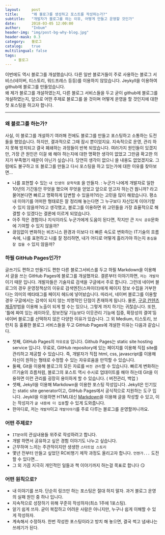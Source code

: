 ```yaml
---
layout:     post
title:      "왜 블로그를 생성하고 포스트를 작성하는가?"
subtitle:   "개발자가 블로그를 하는 이유, 어떻게 만들고 운영할 것인가"
date:       2018-03-05 12:00:00
author:     "Inbum"
header-img: "img/post-bg-why-blog.jpg"
header-mask: 0.3
category:   블로그
catalog:    true
multilingual: false
tags:
    - 블로그
---
```

이번에도 역시 블로그를 개설했습니다. 다른 일반 블로거들이 주로 사용하는 블로그 서비스(네이버, 티스토리, 워드프레스 등등)를 이용하지 않았습니다. Jeykyll을 이용하여 github에 블로그를 만들었습니다.  
왜 제가 블로그를 개설하였는지, 다른 블로그 서비스들을 두고 굳이 github에 블로그를 개설하였는지, 앞으로 어떤 주제로 블로그를 쓸 것이며 어떻게 운영을 할 것인지에 대한 첫 포스팅을 하고자 합니다. 

---
### 왜 블로그를 하는가?
사실, 이 블로그를 개설하기 여러해 전에도 블로그를 만들고 포스팅하고 소통하는 도전들을 했었습니다. 하지만, 결과적으로 그때 잠시 뿐이었지요. 지속적으로 운영, 관리 하지 못해 방치되고 결국 폐쇄하는 과정들이 반복 되었습니다. 여러가지 원인들이 있겠지만, 가장 큰 원인은 이걸 왜 해야 하는지에 대한 명확한 생각이 없었고 그만큼 확고한 의지가 부족했기 때문이 아닌가 싶습니다. 당연히 생각이 없으니 쓸 내용도 없었겠지요. 그럼에도 불구하고 또 블로그를 만들고 다시 포스팅을 하고 있는가에 대한 이유를 찾아보면...
- 나를 표현할 수 있는 `내 인생의 문학작품` 을 만들자. 
:  누군가 나에게 개발자로 일한 10년의 기간동안 무엇을 했으며 무엇을 얻었고 앞으로 얻고자 하는건 뭡니까? 라고 물어본다면 빠르고 명확하게 답변할 수 있을까?라는 고민을 많이 해왔습니다. 평소 내 이야기를 어떠한 형태로든 잘 정리해 놓는다면 그 누구보다 자신있게 이야기할 수 있지 않을까?라고 생각했고, 블로그를 이용하면 위 고민들을 가장 효율적으로 해결할 수 있겠다는 결론에 이르게 되었습니다. 
- 아주 작은 경험이나 지식이라도 누군가에게 도움이 된다면, 작지만 큰 `지식 공유`문화에 기여할 수 있지 않을까?
- 끊임없이 변화하는 비즈니스 환경과 이보다 더 빠른 속도로 변화하는 IT기술의 흐름 속에, 나를 표현하고 나를 잘 정리하면, 내가 어디로 어떻게 흘러가야 하는지 `중심을 잘 잡을 수` 있지 않을까?

### 하필 GitHub Pages인가?
글쓰기도 편하고 만들기도 편한 다른 블로그서비스를 두고 하필 Markdown을 이용해서 글을 쓰는 GitHub Pages에 블로그를 개설했까요. 결론부터 이야기하면, `저는 개발자`이기 때문 입니다.
개발자들은 기술자료 검색을 구글에서 주로 합니다. 그런데 네이버 블로그의 경우 운영정책상의 이유로 검색엔진(스파이더)에게 페이지 정보 수집을 거부한다는 의미의 메타태그를 페이지 헤드에 넣어놨습니다. 따라서, 네이버 블로그를 이용할 경우 구글에서는 검색이 되지 않는 치명적인 단점이 존재하게 됩니다. 물론, [구글 컨텐츠 제출](https://www.google.com/intl/ko/submit_content.html)방법을 이용해 노출이 되게 할 수는 있으나, 그렇게 까지 하기는 귀찮습니다. 또한, '틀에 짜여 있는 레이아웃, 정보전달 기능보다 이웃관리 기능에 집중, 확장성의 결여'등 네이버 블로그를 선택하지 않은 다양한 이유가 있습니다. 그 외 Medium, 티스토리, 브런치 등 훌륭한 블로그 서비스들을 두고 GitHub Pages에 개설한 이유는 다음과 같습니다. 
- 첫째, GitHub Pages의 `자유로움` 입니다. Github Pages는 static site hosting service 입니다. 무료로, GitHub repository에 있는 페이지를 이용해 직접 site를 관리하고 제공할 수 있습니다. 즉, 개발자가 직접 html, css, javascript를 이용해 자신이 원하는 형태로 수정할 수 있는 자유로움을 만끽할 수 있습니다.
- 둘째, Git을 이용해 블로그의 모든 자료를 `버전 관리`할 수 있습니다. 빠르게 변화하는 IT기술의 흐름처럼, 블로그의 포스트 역시 수시로 업데이트를 해야 하는데 Git을 이용하면 이런 관리를 굉장히 용이하게 할 수 있습니다. ( 버전관리, 백업 )
- 셋째, Jekyll을 이용해 Markdown을 이용한 포스팅 작성입니다. Jekyll은 인기있는 static site generator이고, GitHub Pages에서 공식적으로 지원하는 도구 입니다. Jeykll을 이용하면 HTML대신 [Markdown](https://help.github.com/articles/basic-writing-and-formatting-syntax/)을 이용해 글을 작성할 수 있고, 이는 작성자가 `글 내용에 더 집중`할 수 있게 도와줍니다. 
- 한마디로, 저는 `개발자`이고 `개발이야기`를 주로 다루는 블로그를 운영할꺼니까요.


### 어떤 주제로?
- `IT분야`의 관심내용들 위주로 작성하려고 합니다.
- 개발 하면서 공유하고 싶은 경험 이야기도 나누고 싶습니다.
- 근무하며 느끼는 주관적이지만 생생한 `스타트업 스토리`
- 몇년 전부터 만들고 싶었던 RC비행기 제작 과정도 올리고자 합니다. `언젠가...` 도전할 수 있다면...
- 그 외 가끔 지극히 개인적인 일들과 책 이야기까지 하는걸 목표로 합니다 :smirk:

### 어떤 원칙으로?
- 내 이야기를 쓰자. 단순히 링크만 하는 포스팅은 절대 하지 말자. 과거 블로그 운영의 실패 원인 중 하나 입니다.
- 지속적으로 성장하기 위해 꾸준히 작성하자(최소 1주에 1포스팅).
- 알기 쉽게 쓰자. 굳이 복잡하고 어려운 사람은 아니지만, 누구나 쉽게 이해할 수 있게 작성하자.
- 계속해서 수정하자. 한번 작성한 포스팅이라고 방치 해 놓으면, 결국 썩고 냄새나는 쓰레기가 된다.


